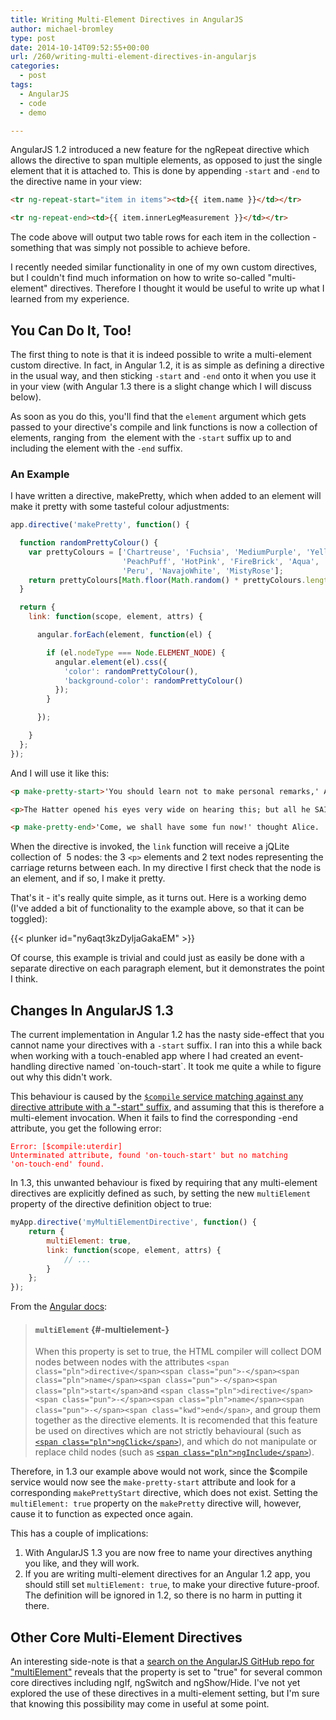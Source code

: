 ```yaml
---
title: Writing Multi-Element Directives in AngularJS
author: michael-bromley
type: post
date: 2014-10-14T09:52:55+00:00
url: /260/writing-multi-element-directives-in-angularjs
categories:
  - post
tags:
  - AngularJS
  - code
  - demo

---
```

AngularJS 1.2 introduced a new feature for the ngRepeat directive which allows the directive to span multiple elements, as opposed to just the single element that it is attached to. This is done by appending `-start` and `-end` to the directive name in your view:

```HTML
<tr ng-repeat-start="item in items"><td>{{ item.name }}</td></tr>

<tr ng-repeat-end><td>{{ item.innerLegMeasurement }}</td></tr>
```

The code above will output two table rows for each item in the collection - something that was simply not possible to achieve before.

I recently needed similar functionality in one of my own custom directives, but I couldn't find much information on how to write so-called "multi-element" directives. Therefore I thought it would be useful to write up what I learned from my experience.

## You Can Do It, Too!

The first thing to note is that it is indeed possible to write a multi-element custom directive. In fact, in Angular 1.2, it is as simple as defining a directive in the usual way, and then sticking `-start` and `-end` onto it when you use it in your view (with Angular 1.3 there is a slight change which I will discuss below).

As soon as you do this, you'll find that the `element` argument which gets passed to your directive's compile and link functions is now a collection of elements, ranging from  the element with the `-start` suffix up to and including the element with the `-end` suffix.

### An Example

I have written a directive, makePretty, which when added to an element will make it pretty with some tasteful colour adjustments:

```JavaScript
app.directive('makePretty', function() {

  function randomPrettyColour() {
    var prettyColours = ['Chartreuse', 'Fuchsia', 'MediumPurple', 'Yellow', 
                         'PeachPuff', 'HotPink', 'FireBrick', 'Aqua', 'DeepSkyBlue', 
                         'Peru', 'NavajoWhite', 'MistyRose'];
    return prettyColours[Math.floor(Math.random() * prettyColours.length)]
  }

  return {
    link: function(scope, element, attrs) {

      angular.forEach(element, function(el) {

        if (el.nodeType === Node.ELEMENT_NODE) {
          angular.element(el).css({
            'color': randomPrettyColour(),
            'background-color': randomPrettyColour()
          });
        }

      });

    }
  };
});
```

And I will use it like this:

```HTML
<p make-pretty-start>'You should learn not to make personal remarks,' Alice said with some severity; 'it's very rude.'</p>

<p>The Hatter opened his eyes very wide on hearing this; but all he SAID was, 'Why is a raven like a writing-desk?'</p>

<p make-pretty-end>'Come, we shall have some fun now!' thought Alice. 'I'm glad they've begun asking riddles.&mdash;I believe I can guess that,' she added aloud.</p>
```

When the directive is invoked, the `link` function will receive a jQLite collection of  5 nodes: the 3 `<p>` elements and 2 text nodes representing the carriage returns between each. In my directive I first check that the node is an element, and if so, I make it pretty.

That's it - it's really quite simple, as it turns out. Here is a working demo (I've added a bit of functionality to the example above, so that it can be toggled):

{{< plunker id="ny6aqt3kzDyljaGakaEM" >}}

Of course, this example is trivial and could just as easily be done with a separate directive on each paragraph element, but it demonstrates the point I think.

## Changes In AngularJS 1.3

The current implementation in Angular 1.2 has the nasty side-effect that you cannot name your directives with a `-start` suffix. I ran into this a while back when working with a touch-enabled app where I had created an event-handling directive named \`on-touch-start\`. It took me quite a while to figure out why this didn't work.

This behaviour is caused by the <a href="https://github.com/angular/angular.js/blob/v1.2.25/src/ng/compile.js#L1038" target="_blank"><code>$compile</code> service matching against any directive attribute with a "-start" suffix</a>, and assuming that this is therefore a multi-element invocation. When it fails to find the corresponding -end attribute, you get the following error:

<span style="color: #ff0000;"><code>Error: [$compile:uterdir] Unterminated attribute, found 'on-touch-start' but no matching 'on-touch-end' found.</code></span>

In 1.3, this unwanted behaviour is fixed by requiring that any multi-element directives are explicitly defined as such, by setting the new `multiElement` property of the directive definition object to true:

```JavaScript
myApp.directive('myMultiElementDirective', function() {
    return {
        multiElement: true,
        link: function(scope, element, attrs) {
            // ...
        }
    };
});
```

From the [Angular docs](https://docs.angularjs.org/api/ng/service/$compile#-multielement-):

> #### `multiElement` {#-multielement-}
> 
> When this property is set to true, the HTML compiler will collect DOM nodes between nodes with the attributes `<span class="pln">directive</span><span class="pun">-</span><span class="pln">name</span><span class="pun">-</span><span class="pln">start</span>`and `<span class="pln">directive</span><span class="pun">-</span><span class="pln">name</span><span class="pun">-</span><span class="kwd">end</span>`, and group them together as the directive elements. It is recomended that this feature be used on directives which are not strictly behavioural (such as [`<span class="pln">ngClick</span>`][1]), and which do not manipulate or replace child nodes (such as [`<span class="pln">ngInclude</span>`][2]).

Therefore, in 1.3 our example above would not work, since the $compile service would now see the `make-pretty-start` attribute and look for a corresponding `makePrettyStart` directive, which does not exist. Setting the `multiElement: true` property on the `makePretty` directive will, however, cause it to function as expected once again.

This has a couple of implications:

  1. With AngularJS 1.3 you are now free to name your directives anything you like, and they will work.
  2. If you are writing multi-element directives for an Angular 1.2 app, you should still set `multiElement: true`, to make your directive future-proof. The definition will be ignored in 1.2, so there is no harm in putting it there.

## Other Core Multi-Element Directives

An interesting side-note is that a [search on the AngularJS GitHub repo for "multiElement"](https://github.com/angular/angular.js/search?utf8=%E2%9C%93&q=multiElement) reveals that the property is set to "true" for several common core directives including ngIf, ngSwitch and ngShow/Hide. I've not yet explored the use of these directives in a multi-element setting, but I'm sure that knowing this possibility may come in useful at some point.

 [1]: https://docs.angularjs.org/api/ng/directive/ngClick
 [2]: https://docs.angularjs.org/api/ng/directive/ngInclude